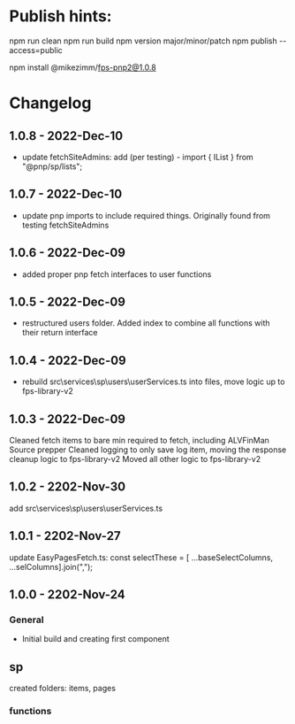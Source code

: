 # Publish hints:

npm run clean
npm run build
npm version major/minor/patch
npm publish --access=public

npm install @mikezimm/fps-pnp2@1.0.8

# Changelog

## 1.0.8 - 2022-Dec-10
- update fetchSiteAdmins: add (per testing) - import { IList } from "@pnp/sp/lists";

## 1.0.7 - 2022-Dec-10
- update pnp imports to include required things.  Originally found from testing fetchSiteAdmins

## 1.0.6 - 2022-Dec-09
- added proper pnp fetch interfaces to user functions

## 1.0.5 - 2022-Dec-09
- restructured users folder.  Added index to combine all functions with their return interface

## 1.0.4 - 2022-Dec-09
- rebuild src\services\sp\users\userServices.ts into files, move logic up to fps-library-v2

## 1.0.3 - 2022-Dec-09
Cleaned fetch items to bare min required to fetch, including ALVFinMan Source prepper
Cleaned logging to only save log item, moving the response cleanup logic to fps-library-v2
Moved all other logic to fps-library-v2

## 1.0.2 - 2202-Nov-30
add src\services\sp\users\userServices.ts

## 1.0.1 - 2202-Nov-27
update EasyPagesFetch.ts: const selectThese = [ ...baseSelectColumns, ...selColumns].join(",");

## 1.0.0 - 2202-Nov-24

### General

- Initial build and creating first component

## sp

created folders:  items, pages

### functions

